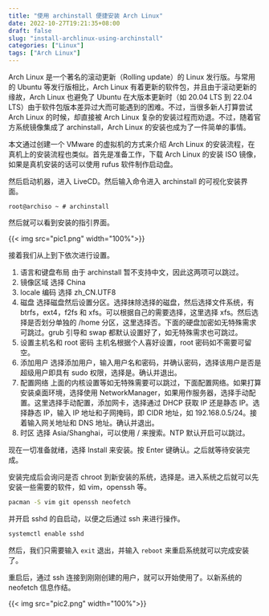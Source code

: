 ```yaml
---
title: "使用 archinstall 便捷安装 Arch Linux"
date: 2022-10-27T19:21:35+08:00
draft: false
slug: "install-archlinux-using-archinstall"
categories: ["Linux"]
tags: ["Arch Linux"]
---
```


Arch Linux 是一个著名的滚动更新（Rolling update）的 Linux 发行版。与常用的 Ubuntu 等发行版相比，Arch Linux 有着更新的软件包，并且由于滚动更新的缘故，Arch Linux 也避免了 Ubuntu 在大版本更新时（如 20.04 LTS 到 22.04 LTS）由于软件包版本差异过大而可能遇到的困难。不过，当很多新人打算尝试 Arch Linux 的时候，却直接被 Arch Linux 复杂的安装过程而劝退。不过，随着官方系统镜像集成了 archinstall，Arch Linux 的安装也成为了一件简单的事情。

<!--more-->

本文通过创建一个 VMware 的虚拟机的方式来介绍 Arch Linux 的安装流程，在真机上的安装流程也类似。首先是准备工作，下载 Arch Linux 的安装 ISO 镜像，如果是真机安装的话可以使用 rufus 软件制作启动盘。

然后启动机器，进入 LiveCD。然后输入命令进入 archinstall 的可视化安装界面。

```
root@archiso ~ # archinstall
```

然后就可以看到安装的指引界面。

{{< img src="pic1.png" width="100%">}}

接着我们从上到下依次进行设置。

1. 语言和键盘布局
   由于 archinstall 暂不支持中文，因此这两项可以跳过。
2. 镜像区域
   选择 China
3. locale 编码
   选择 zh_CN.UTF8
4. 磁盘
   选择磁盘然后设置分区。选择抹除选择的磁盘，然后选择文件系统，有 btrfs，ext4，f2fs 和 xfs。可以根据自己的需要选择，这里选择 xfs。然后选择是否划分单独的 /home 分区，这里选择否。下面的硬盘加密如无特殊需求可跳过。grub 引导和 swap 都默认设置好了，如无特殊需求也可跳过。
5. 设置主机名和 root 密码
   主机名根据个人喜好设置，root 密码如不需要可留空。
6. 添加用户
   选择添加用户，输入用户名和密码，并确认密码，选择该用户是否是超级用户即具有 sudo 权限，选择是。确认并退出。
7. 配置网络
   上面的内核设置等如无特殊需要可以跳过，下面配置网络。如果打算安装桌面环境，选择使用 NetworkManager，如果用作服务器，选择手动配置。这里选择手动配置，添加网卡，选择通过 DHCP 获取 IP 还是静态 IP。选择静态 IP，输入 IP 地址和子网掩码，即 CIDR 地址，如 192.168.0.5/24。接着输入网关地址和 DNS 地址。确认并退出。
8. 时区
   选择 Asia/Shanghai，可以使用 / 来搜索。NTP 默认开启可以跳过。

现在一切准备就绪，选择 Install 来安装。按 Enter 键确认。之后就等待安装完成。

安装完成后会询问是否 chroot 到新安装的系统，选择是。进入系统之后就可以先安装一些需要的软件，如 vim，openssh 等。

```bash
pacman -S vim git openssh neofetch
```

并开启 sshd 的自启动，以便之后通过 ssh 来进行操作。

```bash
systemctl enable sshd
```

然后，我们只需要输入 `exit` 退出，并输入 `reboot` 来重启系统就可以完成安装了。

重启后，通过 ssh 连接到刚刚创建的用户，就可以开始使用了。以新系统的 neofetch 信息作结。

{{< img src="pic2.png" width="100%">}}
